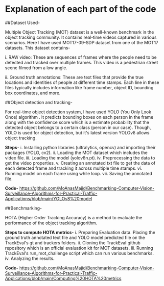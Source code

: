 # **Explanation of each part of the code**

##Dataset Used-

Multiple Object Tracking (MOT) dataset is a well-known benchmark in the object tracking community. It contains real-time videos captured in various scenarios. Here I have used MOT17-09-SDP dataset from one of the MOT17 datasets. This dataset contains-

i. RAW video: These are sequences of frames where the people need to be detected and tracked over multiple frames. This video is a pedestrian street scene filmed from a low angle.

ii. Ground truth annotations: These are text files that provide the true locations and identities of people at different time stamps. Each line in these  files typically includes information like frame number, object ID, bounding box coordinates, and more. 

##Object detection and tracking-

For real-time object detection system, I have used YOLO (You Only Look Once) algorithm . It predicts bounding boxes on each person in the frame along with the confidence score which is a estimate probability that the detected object belongs to a certain class (person in our case). Though, YOLO is used for object detection, but it's latest version YOLOv8 allows object tracking.

**Steps-** 
i. Installing python libraries (ultralytics, opencv) and importing their packages (YOLO, cv2).
ii. Loading the MOT dataset which includes the video file.
iii. Loading the model (yolov8n.pt).
iv. Preprocessing the data to get the video properties.
v. Creating an annotated txt file to get the data of each detected frame and tracking it across multiple time stamps.
vi. Running model on each frame using while loop.
vii. Saving the annotated file.

**Code-**
https://github.com/MoAnasMajid/Benchmarking-Computer-Vision-Surveillance-Algorithms-for-Practical-Traffic-Applications/blob/main/YOLOv8%20model

##Benchmarking-

HOTA (Higher Order Tracking Accuracy) is a method to evaluate the performance of the object tracking algorithm.

**Steps to compute HOTA metrics-**
i. Preparing Evaluation data. Placing the ground truth annotated text file and YOLO model predicted file on the TrackEval's gt and trackers folders.
ii. Cloning the TrackEval github repository which is an official evaluation kit for MOT datasets.
iii. Running TrackEval's run_mot_challenge script which can run various benchmarks. 
iv. Analyzing the results.

**Code-**
https://github.com/MoAnasMajid/Benchmarking-Computer-Vision-Surveillance-Algorithms-for-Practical-Traffic-Applications/blob/main/Computing%20HOTA%20metrics

